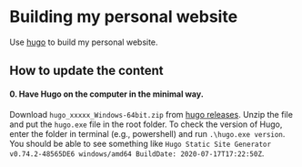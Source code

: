# Building my personal website

Use [hugo](https://gohugo.io/) to build my personal website.

## How to update the content

#### 0. Have Hugo on the computer in the minimal way. 
Download `hugo_xxxxx_Windows-64bit.zip` from [hugo releases](https://github.com/gohugoio/hugo/releases). Unzip the file and put the `hugo.exe` file in the root folder. To check the version of Hugo, enter the folder in terminal (e.g., powershell) and run `.\hugo.exe version`. You should be able to see something like `Hugo Static Site Generator v0.74.2-48565DE6 windows/amd64 BuildDate: 2020-07-17T17:22:50Z`.
